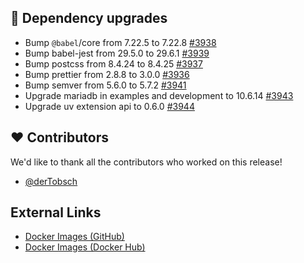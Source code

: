 ## 🔨 Dependency upgrades

- Bump `@babel`/core from 7.22.5 to 7.22.8 [#3938](https://github.com/urlaubsverwaltung/urlaubsverwaltung/pull/3938)
- Bump babel-jest from 29.5.0 to 29.6.1 [#3939](https://github.com/urlaubsverwaltung/urlaubsverwaltung/pull/3939)
- Bump postcss from 8.4.24 to 8.4.25 [#3937](https://github.com/urlaubsverwaltung/urlaubsverwaltung/pull/3937)
- Bump prettier from 2.8.8 to 3.0.0 [#3936](https://github.com/urlaubsverwaltung/urlaubsverwaltung/pull/3936)
- Bump semver from 5.6.0 to 5.7.2 [#3941](https://github.com/urlaubsverwaltung/urlaubsverwaltung/pull/3941)
- Upgrade mariadb in examples and development to 10.6.14 [#3943](https://github.com/urlaubsverwaltung/urlaubsverwaltung/pull/3943)
- Upgrade uv extension api to 0.6.0 [#3944](https://github.com/urlaubsverwaltung/urlaubsverwaltung/pull/3944)

## ❤️ Contributors

We'd like to thank all the contributors who worked on this release!

- [@derTobsch](https://github.com/derTobsch)
## External Links

- [Docker Images (GitHub)](https://github.com/urlaubsverwaltung/urlaubsverwaltung/pkgs/container/urlaubsverwaltung)
- [Docker Images (Docker Hub)](https://hub.docker.com/r/urlaubsverwaltung/urlaubsverwaltung)
